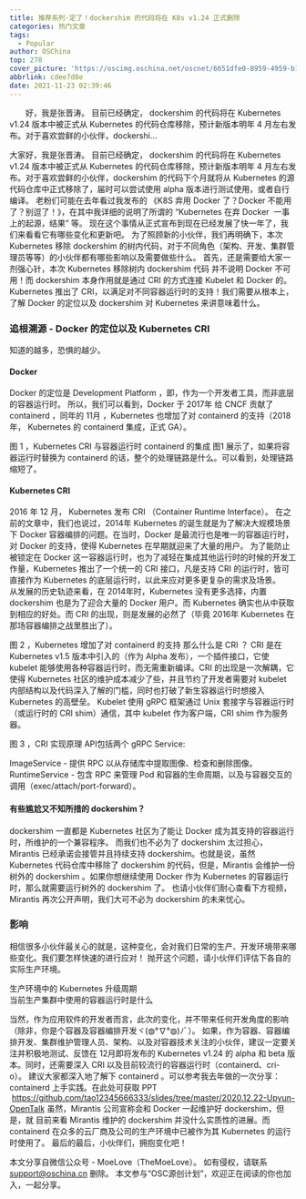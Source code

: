 ```yaml
---
title: 推荐系列-定了！dockershim 的代码将在 K8s v1.24 正式删除
categories: 热门文章
tags:
  - Popular
author: OSChina
top: 278
cover_picture: 'https://oscimg.oschina.net/oscnet/6651dfe0-8959-4959-b1b4-58a41876d4e7.png'
abbrlink: cdee7d8e
date: 2021-11-23 02:39:46
---
```


&emsp;&emsp;好，我是张晋涛。 目前已经确定， dockershim 的代码将在 Kubernetes v1.24 版本中被正式从 Kubernetes 的代码仓库移除，预计新版本明年 4 月左右发布。对于喜欢尝鲜的小伙伴，dockershi...
<!-- more -->

                                                                                                                                                                                         
 大家好，我是张晋涛。 
 目前已经确定， dockershim 的代码将在 Kubernetes v1.24 版本中被正式从 Kubernetes 的代码仓库移除，预计新版本明年 4 月左右发布。对于喜欢尝鲜的小伙伴，dockershim 的代码下个月就将从 Kubernetes 的源代码仓库中正式移除了，届时可以尝试使用 alpha 版本进行测试使用，或者自行编译。 
 老粉们可能在去年看过我发布的 《K8S 弃用 Docker 了？Docker 不能用了？别逗了！》，在其中我详细的说明了所谓的 “Kubernetes 在弃 Docker  一事上的起源，结果” 等。 
 现在这个事情从正式宣布到现在已经发展了快一年了，我们来看看它有哪些变化和更新吧。 
 为了照顾新的小伙伴，我们再明确下，本次 Kubernetes 移除 dockershim 的树内代码，对于不同角色（架构、开发、集群管理员等等）的小伙伴都有哪些影响以及需要做些什么。 
 首先，还是需要给大家一剂强心针，本次 Kubernetes 移除树内 dockershim 代码 并不说明 Docker 不可用！而 dockershim 本身作用就是通过 CRI 的方式连接 Kubelet 和 Docker 的。Kubernetes 推出了 CRI，以满足对不同容器运行时的支持！我们需要从根本上，了解 Docker 的定位以及 dockershim 对 Kubernetes 来讲意味着什么。 
  
 ### 追根溯源 - Docker 的定位以及 Kubernetes CRI 
 知道的越多，恐惧的越少。 
  
 #### Docker 
 Docker 的定位是 Development Platform ，即，作为一个开发者工具，而非底层的容器运行时。 
 所以，我们可以看到，Docker 于 2017年 给 CNCF 贡献了 containerd ，同年的 11月 ，Kubernetes 也增加了对 containerd 的支持（2018 年， Kubernetes 的 containerd 集成，正式 GA）。 
  
 图 1 ，Kubernetes CRI 与容器运行时 containerd 的集成 
 图1 展示了，如果将容器运行时替换为 containerd 的话，整个的处理链路是什么。可以看到，处理链路缩短了。 
  
 #### Kubernetes CRI 
 2016 年 12 月， Kubernetes 发布 CRI （Container Runtime Interface）。 
 在之前的文章中，我们也说过，2014年 Kubernetes 的诞生就是为了解决大规模场景下 Docker 容器编排的问题。在当时，Docker 是最流行也是唯一的容器运行时，对 Docker 的支持，使得 Kubernetes 在早期就迎来了大量的用户。 
 为了能防止被锁定在 Docker 这一容器运行时，也为了减轻在集成其他运行时的时候的开发工作量，Kubernetes 推出了一个统一的 CRI 接口，凡是支持 CRI 的运行时，皆可直接作为 Kubernetes 的底层运行时，以此来应对更多更复杂的需求及场景。  
 从发展的历史轨迹来看，在 2014年时，Kubernetes 没有更多选择，内置 dockershim 也是为了迎合大量的 Docker 用户。而 Kubernetes 确实也从中获取到相应的好处。而 CRI 的出现，则是发展的必然了（毕竟 2016年 Kubernetes 在那场容器编排之战里胜出了）。 
  
 图 2 ，Kubernetes 增加了对 containerd 的支持 
 那么什么是 CRI ？ 
 CRI 是在 Kubernetes v1.5 版本中引入的（作为 Alpha 发布），一个插件接口，它使 kubelet 能够使用各种容器运行时，而无需重新编译。CRI 的出现是一次解耦，它使得 Kubernetes 社区的维护成本减少了些，并且节约了开发者需要对 kubelet 内部结构以及代码深入了解的门槛，同时也打破了新生容器运行时想接入 Kubernetes 的高壁垒。 
 Kubelet 使用 gRPC 框架通过 Unix 套接字与容器运行时（或运行时的 CRI shim）通信，其中 kubelet 作为客户端，CRI shim 作为服务器。 
  
 图 3 ，CRI 实现原理 
 API包括两个 gRPC Service: 
  
   ImageService - 提供 RPC 以从存储库中提取图像、检查和删除图像。  
   RuntimeService - 包含 RPC 来管理 Pod 和容器的生命周期，以及与容器交互的调用（exec/attach/port-forward）。  
  
  
 #### 有些尴尬又不知所措的 dockershim？ 
 dockershim 一直都是 Kubernetes 社区为了能让 Docker 成为其支持的容器运行时，所维护的一个兼容程序。 
 而我们也不必为了 dockershim 太过担心，Mirantis 已经承诺会接管并且持续支持 dockershim。也就是说，虽然 Kubernetes 代码仓库中移除了 dockershim 的代码，但是，Mirantis 会维护一份树外的 dockershim 。如果你想继续使用 Docker 作为 Kubernetes 的容器运行时，那么就需要运行树外的 dockershim 了。 
 也请小伙伴们耐心查看下方视频，Mirantis 再次公开声明，我们大可不必为 dockershim 的未来忧心。 
   
  
  
 ### 影响 
 相信很多小伙伴最关心的就是，这种变化，会对我们日常的生产、开发环境带来哪些变化。我们要怎样快速的进行应对！ 
 抛开这个问题，请小伙伴们评估下各自的实际生产环境。 
  
   生产环境中的 Kubernetes 升级周期  
   当前生产集群中使用的容器运行时是什么  
  
 当然，作为应用软件的开发者而言，此次的变化，并不带来任何开发角度的影响（除非，你是个容器及容器编排开发ヾ(◍°∇°◍)ﾉﾞ）。 
 如果，作为容器、容器编排开发、集群维护管理人员、架构、以及对容器技术关注的小伙伴，建议一定要关注并积极地测试、反馈在 12月即将发布的 Kubernetes v1.24 的 alpha 和 beta 版本。同时，还需要深入 CRI 以及目前较流行的容器运行时（containerd、cri-o）。 
 建议大家都深入地了解下 containerd 。可以参考我去年做的一次分享：containerd 上手实践。在此处可获取 PPT  https://github.com/tao12345666333/slides/tree/master/2020.12.22-Upyun-OpenTalk 
 虽然，Mirantis 公司宣称会和 Docker 一起维护好 dockershim，但是，就 目前来看 Mirantis 维护的 dockershim 并没什么实质性的进展。而 containerd 在众多的云厂商及公司的生产环境中已被作为其 Kubernetes 的运行时使用了。 
 最后的最后，小伙伴们，拥抱变化吧！ 
 
本文分享自微信公众号 - MoeLove（TheMoeLove）。 如有侵权，请联系 support@oschina.cn 删除。 本文参与“OSC源创计划”，欢迎正在阅读的你也加入，一起分享。
                                        